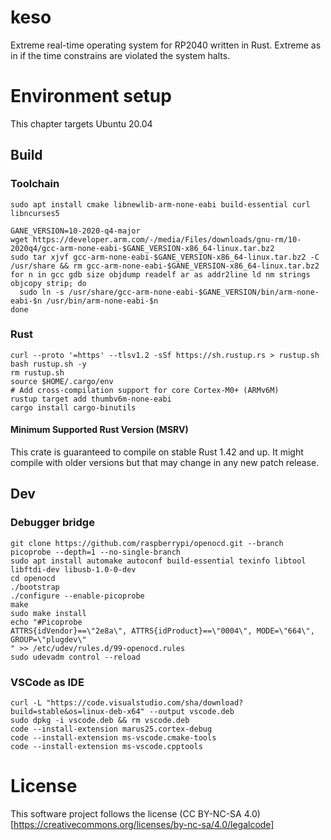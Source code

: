 # keso
Extreme real-time operating system for RP2040 written in Rust. Extreme as in if the time constrains are violated the system halts.

# Environment setup
This chapter targets Ubuntu 20.04

## Build

### Toolchain
```
sudo apt install cmake libnewlib-arm-none-eabi build-essential curl libncurses5
```

```
GANE_VERSION=10-2020-q4-major
wget https://developer.arm.com/-/media/Files/downloads/gnu-rm/10-2020q4/gcc-arm-none-eabi-$GANE_VERSION-x86_64-linux.tar.bz2
sudo tar xjvf gcc-arm-none-eabi-$GANE_VERSION-x86_64-linux.tar.bz2 -C /usr/share && rm gcc-arm-none-eabi-$GANE_VERSION-x86_64-linux.tar.bz2
for n in gcc gdb size objdump readelf ar as addr2line ld nm strings objcopy strip; do
  sudo ln -s /usr/share/gcc-arm-none-eabi-$GANE_VERSION/bin/arm-none-eabi-$n /usr/bin/arm-none-eabi-$n
done
```


### Rust

```
curl --proto '=https' --tlsv1.2 -sSf https://sh.rustup.rs > rustup.sh
bash rustup.sh -y
rm rustup.sh
source $HOME/.cargo/env
# Add cross-compilation support for core Cortex-M0+ (ARMv6M)
rustup target add thumbv6m-none-eabi
cargo install cargo-binutils
```

#### Minimum Supported Rust Version (MSRV)

This crate is guaranteed to compile on stable Rust 1.42 and up. It might compile with older versions but that may change in any new patch release.


## Dev

### Debugger bridge
```
git clone https://github.com/raspberrypi/openocd.git --branch picoprobe --depth=1 --no-single-branch
sudo apt install automake autoconf build-essential texinfo libtool libftdi-dev libusb-1.0-0-dev
cd openocd
./bootstrap
./configure --enable-picoprobe
make 
sudo make install
echo "#Picoprobe
ATTRS{idVendor}==\"2e8a\", ATTRS{idProduct}==\"0004\", MODE=\"664\", GROUP=\"plugdev\"
" >> /etc/udev/rules.d/99-openocd.rules
sudo udevadm control --reload
```

### VSCode as IDE
```
curl -L "https://code.visualstudio.com/sha/download?build=stable&os=linux-deb-x64" --output vscode.deb
sudo dpkg -i vscode.deb && rm vscode.deb
code --install-extension marus25.cortex-debug
code --install-extension ms-vscode.cmake-tools
code --install-extension ms-vscode.cpptools
```

# License
This software project follows the license (CC BY-NC-SA 4.0)[https://creativecommons.org/licenses/by-nc-sa/4.0/legalcode]
